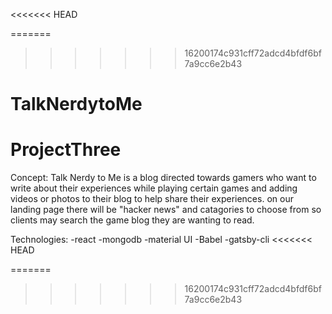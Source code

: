 
<<<<<<< HEAD

=======
>>>>>>> 16200174c931cff72adcd4bfdf6bf7a9cc6e2b43
# TalkNerdytoMe
# ProjectThree

Concept:
  Talk Nerdy to Me is a blog directed towards gamers who want to write about their experiences while playing certain games and adding videos or photos to their blog to help share their experiences. on our landing page there will be "hacker news" and catagories to choose from so clients may search the game blog they are wanting to read.






Technologies:
  -react
  -mongodb
  -material UI
  -Babel
  -gatsby-cli
<<<<<<< HEAD

=======
  
>>>>>>> 16200174c931cff72adcd4bfdf6bf7a9cc6e2b43
